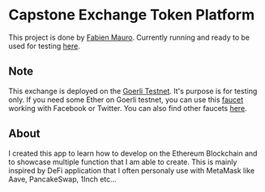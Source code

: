 # Capstone Exchange Token Platform

This project is done by [Fabien Mauro](https://fmauro.eu). Currently running and ready to be used for testing [here](https://capstone.fmauro.eu).

## Note

This exchange is deployed on the [Goerli Testnet](https://goerli.etherscan.io/). It's purpose is for testing only.
If you need some Ether on Goerli testnet, you can use this [faucet](https://faucet.goerli.mudit.blog/) working with Facebook or Twitter.
You can also find other faucets [here](https://cryptomarketpool.com/ethereum-test-environments/).

## About

I created this app to learn how to develop on the Ethereum Blockchain and to showcase multiple function that I am able to create. This is mainly inspired by DeFi application that I often personaly use with MetaMask like Aave, PancakeSwap, 1Inch etc...
